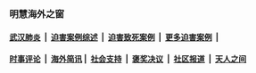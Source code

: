 
### 明慧海外之窗

####  [武汉肺炎](indexes/365.md?t=06010401) &nbsp;|&nbsp;  [迫害案例综述](indexes/328.md?t=06010401) &nbsp;|&nbsp; [迫害致死案例](indexes/277.md?t=06010401)  &nbsp;|&nbsp; [更多迫害案例](indexes/81.md?t=06010401)  &nbsp;|&nbsp; 
####  [时事评论](indexes/19.md?t=06010401) &nbsp;|&nbsp; [海外简讯](indexes/245.md?t=06010401)&nbsp;|&nbsp;  [社会支持](indexes/140.md?t=06010401) &nbsp;|&nbsp; [褒奖决议](indexes/282.md?t=06010401) &nbsp;|&nbsp; [社区报道](indexes/91.md?t=06010401)  &nbsp;|&nbsp; [天人之间](indexes/78.md?t=06010401) 

